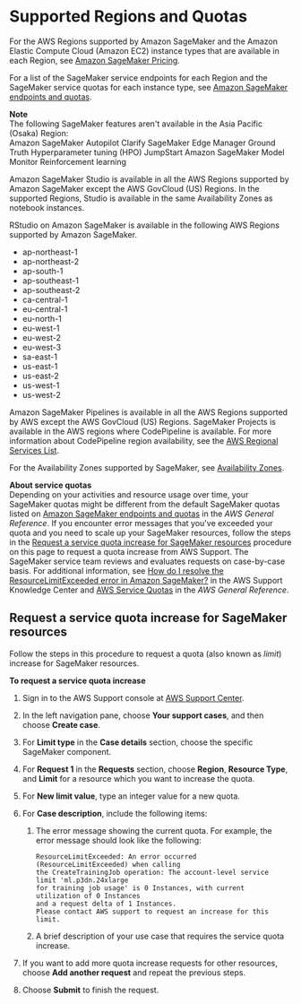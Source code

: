 # Supported Regions and Quotas<a name="regions-quotas"></a>

For the AWS Regions supported by Amazon SageMaker and the Amazon Elastic Compute Cloud \(Amazon EC2\) instance types that are available in each Region, see [Amazon SageMaker Pricing](http://aws.amazon.com/sagemaker/pricing/)\.

For a list of the SageMaker service endpoints for each Region and the SageMaker service quotas for each instance type, see [Amazon SageMaker endpoints and quotas](https://docs.aws.amazon.com/general/latest/gr/sagemaker.html)\.

**Note**  
The following SageMaker features aren't available in the Asia Pacific \(Osaka\) Region:  
Amazon SageMaker Autopilot
Clarify
SageMaker Edge Manager
Ground Truth
Hyperparameter tuning \(HPO\)
JumpStart
Amazon SageMaker Model Monitor
Reinforcement learning

Amazon SageMaker Studio is available in all the AWS Regions supported by Amazon SageMaker except the AWS GovCloud \(US\) Regions\. In the supported Regions, Studio is available in the same Availability Zones as notebook instances\.

RStudio on Amazon SageMaker is available in the following AWS Regions supported by Amazon SageMaker\.
+ ap\-northeast\-1
+ ap\-northeast\-2
+ ap\-south\-1
+ ap\-southeast\-1
+ ap\-southeast\-2
+ ca\-central\-1
+ eu\-central\-1
+ eu\-north\-1
+ eu\-west\-1
+ eu\-west\-2
+ eu\-west\-3
+ sa\-east\-1
+ us\-east\-1
+ us\-east\-2
+ us\-west\-1
+ us\-west\-2

Amazon SageMaker Pipelines is available in all the AWS Regions supported by AWS except the AWS GovCloud \(US\) Regions\. SageMaker Projects is available in the AWS regions where CodePipeline is available\. For more information about CodePipeline region availability, see the [AWS Regional Services List](http://aws.amazon.com/about-aws/global-infrastructure/regional-product-services/)\.

For the Availability Zones supported by SageMaker, see [Availability Zones](instance-types-az.md)\.

**About service quotas**  
Depending on your activities and resource usage over time, your SageMaker quotas might be different from the default SageMaker quotas listed on [Amazon SageMaker endpoints and quotas](https://docs.aws.amazon.com/general/latest/gr/sagemaker.html) in the *AWS General Reference*\. If you encounter error messages that you've exceeded your quota and you need to scale up your SageMaker resources, follow the steps in the [Request a service quota increase for SageMaker resources](#service-limit-increase-request-procedure) procedure on this page to request a quota increase from AWS Support\. The SageMaker service team reviews and evaluates requests on case\-by\-case basis\. For additional information, see [How do I resolve the ResourceLimitExceeded error in Amazon SageMaker?](https://aws.amazon.com/premiumsupport/knowledge-center/resourcelimitexceeded-sagemaker/) in the AWS Support Knowledge Center and [AWS Service Quotas](https://docs.aws.amazon.com/general/latest/gr/aws_service_limits.html) in the *AWS General Reference*\.

## Request a service quota increase for SageMaker resources<a name="service-limit-increase-request-procedure"></a>

Follow the steps in this procedure to request a quota \(also known as *limit*\) increase for SageMaker resources\.

**To request a service quota increase**

1. Sign in to the AWS Support console at [AWS Support Center](https://console.aws.amazon.com/support/home#/)\.

1. In the left navigation pane, choose **Your support cases**, and then choose **Create case**\.

1. For **Limit type** in the **Case details** section, choose the specific SageMaker component\.

1. For **Request 1** in the **Requests** section, choose **Region**, **Resource Type**, and **Limit** for a resource which you want to increase the quota\. 

1. For **New limit value**, type an integer value for a new quota\.

1. For **Case description**, include the following items:

   1. The error message showing the current quota\. For example, the error message should look like the following:

      ```
      ResourceLimitExceeded: An error occurred (ResourceLimitExceeded) when calling 
      the CreateTrainingJob operation: The account-level service limit 'ml.p3dn.24xlarge 
      for training job usage' is 0 Instances, with current utilization of 0 Instances 
      and a request delta of 1 Instances. 
      Please contact AWS support to request an increase for this limit.
      ```

   1. A brief description of your use case that requires the service quota increase\.

1. If you want to add more quota increase requests for other resources, choose **Add another request** and repeat the previous steps\.

1. Choose **Submit** to finish the request\.